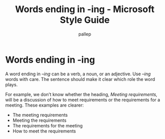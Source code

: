 ﻿---
title: Words ending in -ing - Microsoft Style Guide
author: pallep
ms.author: pallep
ms.date: 01/19/2018
ms.topic: article
ms.prod: non-product-specific
---

# Words ending in -ing

A word ending in *–ing* can be a verb, a noun, or an adjective. Use *–ing* words with care. The sentence should make it clear which role the word plays. 

For example, we don’t know whether the heading, *Meeting requirements,* will be a discussion of how to meet requirements or the requirements for a meeting. These examples are clearer:

  - The meeting requirements
  - Meeting the requirements
  - The requirements for the meeting
  - How to meet the requirements
